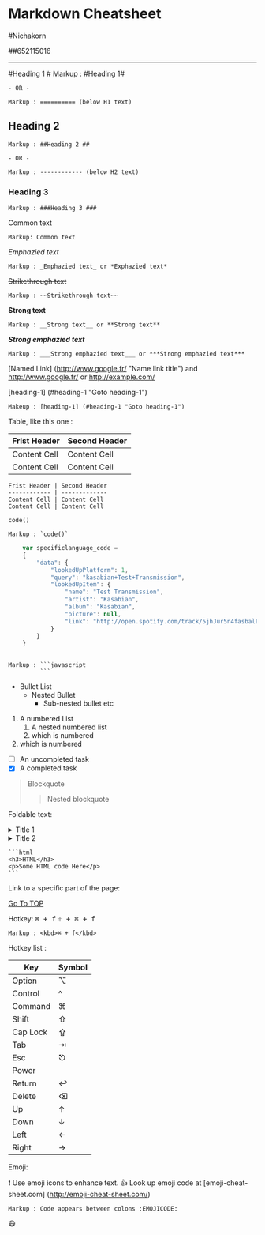 Markdown Cheatsheet<a name="TOP"></a>
==================
#Nichakorn

##652115016
 
- - - -
#Heading 1 #
    Markup : #Heading 1#
 
    - OR -
 
    Markup : ========== (below H1 text)
 
## Heading 2 ##
    Markup : ##Heading 2 ##
 
    - OR -
 
    Markup : ------------ (below H2 text)
 
### Heading 3 ###
    Markup : ###Heading 3 ###
Common text
   
    Markup: Common text
 
_Emphazied text_
   
    Markup : _Emphazied text_ or *Exphazied text*
 
~~Strikethrough text~~
 
    Markup : ~~Strikethrough text~~
 
__Strong text__
 
    Markup : __Strong text__ or **Strong text**
 
___Strong emphazied text___
 
    Markup : ___Strong emphazied text___ or ***Strong emphazied text***
 
[Named Link] (http://www.google.fr/ "Name link title") and http://www.google.fr/ or <http://example.com/>
 
[heading-1] (#heading-1 "Goto heading-1")
 
    Makeup : [heading-1] (#heading-1 "Goto heading-1")
 
Table, like this one :
 
Frist Header | Second Header
------------ | -------------
Content Cell | Content Cell
Content Cell | Content Cell
 
```
Frist Header | Second Header
------------ | -------------
Content Cell | Content Cell
Content Cell | Content Cell
```
 
`code()`
 
    Markup : `code()`
 
```javascript
    var specificlanguage_code =
    {
        "data": {
            "lookedUpPlatform": 1,
            "query": "kasabian+Test+Transmission",
            "lookedUpItem": {
                "name": "Test Transmission",
                "artist": "Kasabian",
                "album": "Kasabian",
                "picture": null,
                "link": "http://open.spotify.com/track/5jhJur5n4fasbalLSCOcrTp"
            }
        }
    }
 
```
 
    Markup : ```javascript
             ```
* Bullet List
    * Nested Bullet
        * Sub-nested bullet etc
 
1. A numbered  List
    1. A nested numbered list
    2. which is numbered
2. which is numbered
 
- [ ] An uncompleted task
- [x] A completed task
 
> Blockquote
>> Nested blockquote
 
Foldable text:
 
<details>
    <summary>Title 1</summary>
    <p>Content 1 Content 1 Content 1 Content 1 Content 1 </p>
</details>
<details>
    <summary>Title 2</summary>
    <p>Content 2 Content 2 Content 2 Content 2 Content 2</p>
</details>
 
    ```html
    <h3>HTML</h3>
    <p>Some HTML code Here</p>
    ```
 
Link to a specific part of the page:
 
[Go To TOP](#TOP)
 
Hotkey:
<kbd> ⌘ + f</kbd>
<kbd>⇧ + ⌘ + f</kbd>
 
    Markup : <kbd>⌘ + f</kbd>
 
Hotkey list :
 
| Key | Symbol |
| --- | ---|
| Option | ⌥ |
| Control | ^ |
| Command | ⌘ |
| Shift | ⇧ |
| Cap Lock | ⇪ |
| Tab | ⇥ |
| Esc | ⎋ |
| Power |  |
| Return | ↩ |
| Delete | ⌫ |
| Up | ↑ |
| Down | ↓   |
| Left | ← |
| Right |→  |
 
Emoji:
 
:exclamation: Use emoji icons to enhance text. :+1: Look up emoji code at [emoji-cheat-sheet.com] (http://emoji-cheat-sheet.com/)

    Markup : Code appears between colons :EMOJICODE:

:mask: